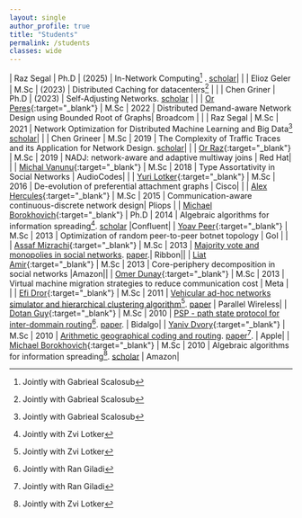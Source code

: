 ```yaml
---
layout: single
author_profile: true
title: "Students"
permalink: /students
classes: wide
---
```



| Raz Segal | Ph.D | (2025) | In-Network Computing[^1] . [scholar](https://scholar.google.co.il/citations?hl=en&user=wRThMSEAAAAJ)| |
| Elioz Geler | M.Sc |  (2023) | Distributed Caching for datacenters[^1] | |
| Chen Griner | Ph.D | (2023) | Self-Adjusting Networks. [scholar](https://scholar.google.co.il/citations?user=ideTGfcAAAAJ&hl=en&oi=ao) | | 
| [Or Peres](https://www.linkedin.com/in/or-peres-199418189/){:target="_blank"} | M.Sc | 2022 | Distributed Demand-aware Network Design using Bounded Root of Graphs| Broadcom | |
| Raz Segal | M.Sc | 2021 | Network Optimization for Distributed Machine Learning and Big Data[^1] [scholar](https://scholar.google.co.il/citations?hl=en&user=wRThMSEAAAAJ)| |
| Chen Grineer | M.Sc | 2019 | The Complexity of Traffic Traces and its Application for Network Design. [scholar](https://scholar.google.co.il/citations?user=ideTGfcAAAAJ&hl=en&oi=ao)| |
| [Or Raz](https://www.linkedin.com/in/or-raz/){:target="_blank"} | M.Sc | 2019 | NADJ: network-aware and adaptive multiway joins | Red Hat| |
| [Michal Vanunu](https://www.linkedin.com/in/michalvanunu/){:target="_blank"} | M.Sc | 2018 | Type Assortativity in Social Networks | AudioCodes| |
| [Yuri Lotker](https://www.linkedin.com/in/yuri-lotker-sw-dev-manager/){:target="_blank"} | M.Sc | 2016 | De-evolution of preferential attachment graphs | Cisco| |
| [Alex Hercules]([https://us02web.zoom.us/my/chenavin](https://www.linkedin.com/in/alexandergerkules/)){:target="_blank"} | M.Sc | 2015 | Communication-aware continuous-discrete network design| Pliops |
| [Michael Borokhovich](https://www.linkedin.com/in/michaelbor/){:target="_blank"} | Ph.D | 2014 | Algebraic algorithms for information spreading[^2]. [scholar](https://scholar.google.co.il/citations?user=dGV14RsAAAAJ&hl=en) |Confluent|
| [Yoav Peer](https://www.linkedin.com/in/yoav-peer-415156214/){:target="_blank"} | M.Sc | 2013 | Optimization of random peer-to-peer botnet topology | GoI | |
| [Assaf Mizrachi](https://www.linkedin.com/in/assimiz/){:target="_blank"} | M.Sc | 2013 | [Majority vote and monopolies in social networks](http://www.bgu.ac.il/~avin/papers/asi_thesis.pdf). [paper]().| Ribbon|| 
| [Liat Amir](https://www.linkedin.com/in/liat-elichai-7b815a57/){:target="_blank"} | M.Sc | 2013 | Core-periphery decomposition in social networks |Amazon||
| [Omer Dunay](https://www.linkedin.com/in/omer-dunay-505a9544/){:target="_blank"} | M.Sc | 2013 | Virtual machine migration strategies to reduce communication cost | Meta | |
| [Efi Dror](https://www.linkedin.com/in/efi-dror-b3b29321/){:target="_blank"} | M.Sc | 2011 | [Vehicular ad-hoc networks simulator and hierarchical clustering algorithm](http://www.bgu.ac.il/~avin/papers/efi_thesis.pdf)[^2]. [paper]() | Parallel Wireless| 
| [Dotan Guy](https://www.linkedin.com/in/dotan-guy/){:target="_blank"} | M.Sc | 2010 | [PSP - path state protocol for inter-dommain routing](http://www.bgu.ac.il/~avin/papers/psp_thesis.pdf)[^3]. [paper](http://www.bgu.ac.il/~avin/papers/05983792.pdf). | Bidalgo| 
| [Yaniv Dvory](https://www.linkedin.com/in/yaniv-dvory-96637424/){:target="_blank"} | M.Sc | 2010 | [Arithmetic geographical coding and routing](http://www.bgu.ac.il/~avin/papers/gqr_thesis.pdf). [paper](http://www.bgu.ac.il/~avin/papers/05983794.pdf)[^3]. | Apple| 
| [Michael Borokhovich](https://www.linkedin.com/in/michaelbor/){:target="_blank"} | M.Sc | 2010 | Algebraic algorithms for information spreading[^2]. [scholar](https://scholar.google.co.il/citations?user=dGV14RsAAAAJ&hl=en) | Amazon|


[^1]:  Jointly with Gabrieal Scalosub
[^2]:  Jointly with Zvi Lotker
[^3]:  Jointly with Ran Giladi

